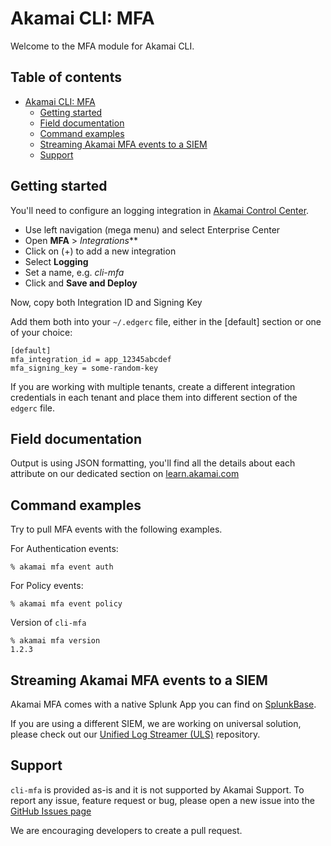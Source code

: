 # Akamai CLI: MFA

Welcome to the MFA module for Akamai CLI.

## Table of contents<!-- omit in toc -->

- [Akamai CLI: MFA](#akamai-cli-mfa)
  - [Getting started](#getting-started)
  - [Field documentation](#field-documentation)
  - [Command examples](#command-examples)
  - [Streaming Akamai MFA events to a SIEM](#streaming-akamai-mfa-events-to-a-siem)
  - [Support](#support)

## Getting started

You'll need to configure an logging integration in [Akamai Control Center](https://control.akamai.com).

- Use left navigation (mega menu) and select Enterprise Center
- Open **MFA** > *Integrations***
- Click on (+) to add a new integration
- Select **Logging**
- Set a name, e.g. *cli-mfa*
- Click and **Save and Deploy**

Now, copy both Integration ID and Signing Key

Add them both into your `~/.edgerc` file, either in the [default] section or one of your choice:

```
[default]
mfa_integration_id = app_12345abcdef
mfa_signing_key = some-random-key
```

If you are working with multiple tenants, create a different integration credentials in each tenant and place them into different section of the `edgerc` file.

## Field documentation

Output is using JSON formatting, you'll find all the details about each attribute on our dedicated section on [learn.akamai.com](https://learn.akamai.com/en-us/webhelp/enterprise-mfa/akamai-mfa-logs-from-splunk-application/GUID-0F17296F-90F3-483E-AFDE-F98FBC51A8AC.html)

## Command examples

Try to pull MFA events with the following examples.

For Authentication events:

```
% akamai mfa event auth
```

For Policy events:
```
% akamai mfa event policy
```

Version of `cli-mfa`

```
% akamai mfa version
1.2.3
```

## Streaming Akamai MFA events to a SIEM

Akamai MFA comes with a native Splunk App you can find on [SplunkBase](https://splunkbase.splunk.com/app/5490/).

If you are using a different SIEM, we are working on universal solution, please check out our [Unified Log Streamer (ULS)](https://github.com/akamai/uls) repository.

## Support

`cli-mfa` is provided as-is and it is not supported by Akamai Support.
To report any issue, feature request or bug, please open a new issue into the [GitHub Issues page](https://github.com/akamai/cli-mfa/issues)

We are encouraging developers to create a pull request.

